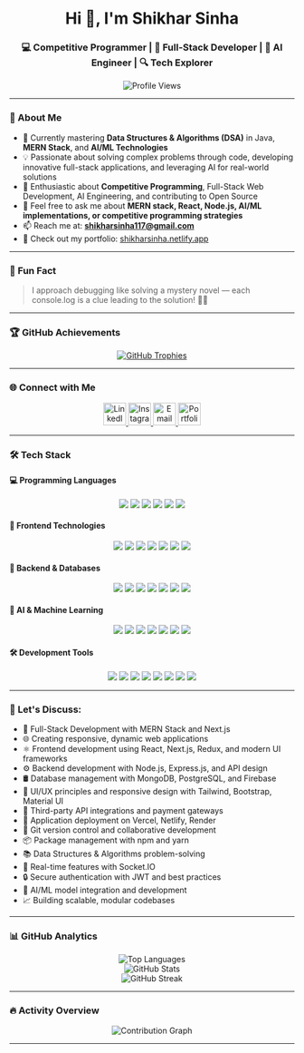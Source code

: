 <h1 align="center">Hi 👋, I'm Shikhar Sinha</h1>
<h3 align="center">💻 Competitive Programmer | 🔧 Full-Stack Developer | 🤖 AI Engineer | 🔍 Tech Explorer</h3>

<p align="center">
  <img src="https://komarev.com/ghpvc/?username=shikhar1504&label=Profile%20views&color=0e75b6&style=flat" alt="Profile Views" />
</p>

---

### 🚀 About Me

- 🌱 Currently mastering **Data Structures & Algorithms (DSA)** in Java, **MERN Stack**, and **AI/ML Technologies**
- 💡 Passionate about solving complex problems through code, developing innovative full-stack applications, and leveraging AI for real-world solutions
- 🧠 Enthusiastic about **Competitive Programming**, Full-Stack Web Development, AI Engineering, and contributing to Open Source
- 💬 Feel free to ask me about **MERN stack, React, Node.js, AI/ML implementations, or competitive programming strategies**
- 📫 Reach me at: **shikharsinha117@gmail.com**
- 🔗 Check out my portfolio: [shikharsinha.netlify.app](https://shikharsinha.netlify.app/)

---

### 🧠 Fun Fact

> I approach debugging like solving a mystery novel — each console.log is a clue leading to the solution! 🕵️‍♂️

---

### 🏆 GitHub Achievements

<p align="center">
  <a href="https://github.com/ryo-ma/github-profile-trophy">
    <img src="https://github-profile-trophy.vercel.app/?username=shikhar1504&theme=dracula&title=Experience,Commit,Issue,PullRequest,Repositories,Stars,Follower,Review" alt="GitHub Trophies" />
  </a>
</p>

---

### 🌐 Connect with Me

<p align="center">
  <a href="https://linkedin.com/in/shikhar-sinha-b14299249" target="_blank">
    <img src="https://raw.githubusercontent.com/rahuldkjain/github-profile-readme-generator/master/src/images/icons/Social/linked-in-alt.svg" alt="LinkedIn" height="40" width="40" />
  </a>
  <a href="https://instagram.com/shikharsinha154" target="_blank">
    <img src="https://raw.githubusercontent.com/rahuldkjain/github-profile-readme-generator/master/src/images/icons/Social/instagram.svg" alt="Instagram" height="40" width="40" />
  </a>
  <a href="mailto:shikharsinha117@gmail.com" target="_blank">
    <img src="https://cdn-icons-png.flaticon.com/512/732/732200.png" alt="Email" height="40" width="40" />
  </a>
  <a href="https://shikharsinha.netlify.app" target="_blank">
    <img src="https://cdn-icons-png.flaticon.com/512/841/841364.png" alt="Portfolio" height="40" width="40" />
  </a>
</p>


---

### 🛠 Tech Stack

#### 💻 Programming Languages

<p align="center">
  <img src="https://img.shields.io/badge/C-00599C?style=for-the-badge&logo=c&logoColor=white" />
  <img src="https://img.shields.io/badge/Java-007396?style=for-the-badge&logo=java&logoColor=white" />
  <img src="https://img.shields.io/badge/JavaScript-F7DF1E?style=for-the-badge&logo=javascript&logoColor=black" />
  <img src="https://img.shields.io/badge/Python-3776AB?style=for-the-badge&logo=python&logoColor=white" />
  <img src="https://img.shields.io/badge/HTML5-E34F26?style=for-the-badge&logo=html5&logoColor=white" />
  <img src="https://img.shields.io/badge/CSS3-1572B6?style=for-the-badge&logo=css3&logoColor=white" />
</p>

#### 🎨 Frontend Technologies

<p align="center">
  <img src="https://img.shields.io/badge/React-20232A?style=for-the-badge&logo=react&logoColor=61DAFB" />
  <img src="https://img.shields.io/badge/Next.js-000000?style=for-the-badge&logo=next.js&logoColor=white" />
  <img src="https://img.shields.io/badge/Redux-593D88?style=for-the-badge&logo=redux&logoColor=white" />
  <img src="https://img.shields.io/badge/Tailwind_CSS-06B6D4?style=for-the-badge&logo=tailwindcss&logoColor=white" />
  <img src="https://img.shields.io/badge/Bootstrap-563D7C?style=for-the-badge&logo=bootstrap&logoColor=white" />
  <img src="https://img.shields.io/badge/Material_UI-0081CB?style=for-the-badge&logo=material-ui&logoColor=white" />
  <img src="https://img.shields.io/badge/Framer_Motion-0055FF?style=for-the-badge&logo=framer&logoColor=white" />
</p>

#### 🔧 Backend & Databases

<p align="center">
  <img src="https://img.shields.io/badge/Node.js-339933?style=for-the-badge&logo=node.js&logoColor=white" />
  <img src="https://img.shields.io/badge/Express.js-404D59?style=for-the-badge&logo=express&logoColor=white" />
  <img src="https://img.shields.io/badge/MongoDB-4EA94B?style=for-the-badge&logo=mongodb&logoColor=white" />
  <img src="https://img.shields.io/badge/PostgreSQL-336791?style=for-the-badge&logo=postgresql&logoColor=white" />
  <img src="https://img.shields.io/badge/Firebase-FFCA28?style=for-the-badge&logo=firebase&logoColor=black" />
  <img src="https://img.shields.io/badge/Mongoose-880000?style=for-the-badge&logo=mongoose&logoColor=white" />
  <img src="https://img.shields.io/badge/EJS-A91E50?style=for-the-badge&logo=ejs&logoColor=white" />
</p>

#### 🤖 AI & Machine Learning

<p align="center">
  <img src="https://img.shields.io/badge/Google_Gemini-4285F4?style=for-the-badge&logo=google&logoColor=white" />
  <img src="https://img.shields.io/badge/TensorFlow-FF6F00?style=for-the-badge&logo=tensorflow&logoColor=white" />
  <img src="https://img.shields.io/badge/scikit_learn-F7931E?style=for-the-badge&logo=scikit-learn&logoColor=white" />
  <img src="https://img.shields.io/badge/Pandas-2C2D72?style=for-the-badge&logo=pandas&logoColor=white" />
  <img src="https://img.shields.io/badge/NumPy-013243?style=for-the-badge&logo=numpy&logoColor=white" />
  <img src="https://img.shields.io/badge/XGBoost-FF6F00?style=for-the-badge&logo=xgboost&logoColor=white" />
  <img src="https://img.shields.io/badge/Random_Forest-3776AB?style=for-the-badge&logo=python&logoColor=white" />
</p>

#### 🛠 Development Tools

<p align="center">
  <img src="https://img.shields.io/badge/Git-F05032?style=for-the-badge&logo=git&logoColor=white" />
  <img src="https://img.shields.io/badge/GitHub-181717?style=for-the-badge&logo=github&logoColor=white" />
  <img src="https://img.shields.io/badge/VS_Code-007ACC?style=for-the-badge&logo=visual-studio-code&logoColor=white" />
  <img src="https://img.shields.io/badge/Docker-2496ED?style=for-the-badge&logo=docker&logoColor=white" />
  <img src="https://img.shields.io/badge/Vercel-000000?style=for-the-badge&logo=vercel&logoColor=white" />
  <img src="https://img.shields.io/badge/Netlify-00C58E?style=for-the-badge&logo=netlify&logoColor=white" />
  <img src="https://img.shields.io/badge/Stripe-626CD9?style=for-the-badge&logo=stripe&logoColor=white" />
  <img src="https://img.shields.io/badge/Clerk-6C47FF?style=for-the-badge&logo=clerk&logoColor=white" />
</p>

---

### 💬 Let's Discuss:

- 🔧 Full-Stack Development with MERN Stack and Next.js
- 🌐 Creating responsive, dynamic web applications
- ⚛️ Frontend development using React, Next.js, Redux, and modern UI frameworks
- ⚙️ Backend development with Node.js, Express.js, and API design
- 🛢️ Database management with MongoDB, PostgreSQL, and Firebase
- 🎨 UI/UX principles and responsive design with Tailwind, Bootstrap, Material UI
- 🧪 Third-party API integrations and payment gateways
- 🚀 Application deployment on Vercel, Netlify, Render
- 🧰 Git version control and collaborative development
- 📦 Package management with npm and yarn
- 📚 Data Structures & Algorithms problem-solving
- 💬 Real-time features with Socket.IO
- 🔒 Secure authentication with JWT and best practices
- 🤖 AI/ML model integration and development
- 📈 Building scalable, modular codebases


---

### 📊 GitHub Analytics

<div align="center">
  <img src="https://github-readme-stats.vercel.app/api/top-langs?username=shikhar1504&show_icons=true&locale=en&layout=compact&theme=algolia" alt="Top Languages" />
  <br />
  <img src="https://github-readme-stats.vercel.app/api?username=shikhar1504&show_icons=true&locale=en&theme=algolia" alt="GitHub Stats" />
  <br />
  <img src="https://github-readme-streak-stats.herokuapp.com/?user=shikhar1504&theme=algolia" alt="GitHub Streak" />
</div>

---

### 🔥 Activity Overview

<p align="center">
  <img src="https://github-readme-activity-graph.vercel.app/graph?username=shikhar1504&theme=react-dark" alt="Contribution Graph"/>
</p>

---

